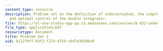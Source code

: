 ```yaml
---
content_type: resource
description: Problem set on the definition of underactuated, the simple pendulum,
  and optimal control of the double integrator.
file: https://ol-ocw-studio-app-qa.s3.amazonaws.com/courses/6-832-underactuated-robotics-spring-2009/b112f4ffb3f2f27d4754cb47e3b586c0_MIT6_832s09_pset01.pdf
file_type: application/pdf
resourcetype: Document
title: Problem Set 1
uid: b112f4ff-b3f2-f27d-4754-cb47e3b586c0
---
```

